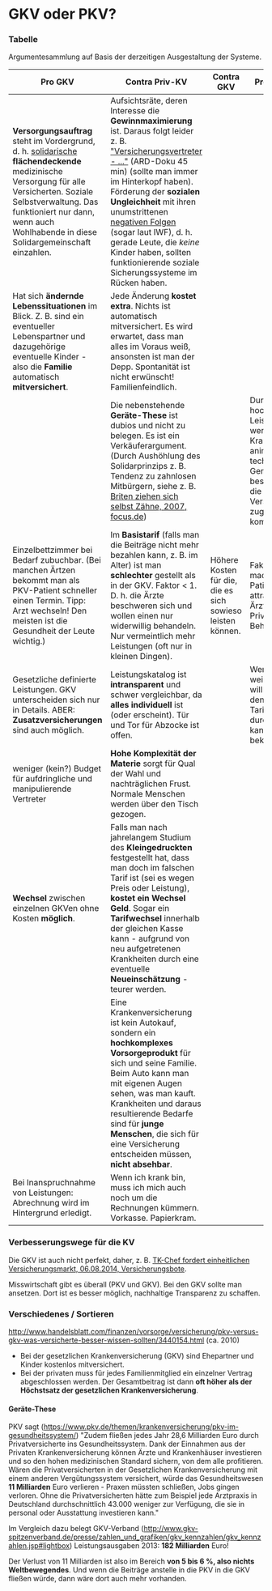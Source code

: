 GKV oder PKV?
=============

### Tabelle

Argumentesammlung auf Basis der derzeitigen Ausgestaltung der Systeme.

| Pro GKV  | Contra Priv-KV | Contra GKV | Pro Priv-KV | Quelle(n) / Nachweise |
| -------- | -------------- | ---------- | ----------- | --------------------- |
| **Versorgungsauftrag** steht im Vordergrund, d. h. [solidarische](https://de.wikipedia.org/wiki/Solidarit%C3%A4tsprinzip) **flächendeckende** medizinische Versorgung für alle Versicherten. Soziale Selbstverwaltung. Das funktioniert nur dann, wenn auch Wohlhabende in diese Solidargemeinschaft einzahlen. | Aufsichtsräte, deren Interesse die **Gewinnmaximierung** ist. Daraus folgt leider z. B. ["Versicherungsvertreter - ..."](https://www.youtube.com/watch?v=ZhOF-nJxgdA) (ARD-Doku 45 min) (sollte man immer im Hinterkopf haben). Förderung der **sozialen Ungleichheit** mit ihren unumstrittenen [negativen Folgen](https://de.wikipedia.org/wiki/Soziale_Ungleichheit) (sogar laut IWF), d. h. gerade Leute, die _keine_ Kinder haben, sollten funktionierende soziale Sicherungssysteme im Rücken haben. |  |  | [ver.di-Statement, 2012?](http://arbeitsmarkt-und-sozialpolitik.verdi.de/selbstverwaltung/selbstverwaltung-in-der-gesetzlichen-krankenversicherung/++co++eaf37038-61af-11e3-9c05-525400438ccf); [ARD-Doku zu AWD](https://www.youtube.com/watch?v=nxu25WHnZGI) (Thema Falschberatung durch unabhängige Finanzdienstleister), siehe auch [Lobbypedia](https://lobbypedia.de/wiki/Carsten_Maschmeyer#Die_MaschmeyerR.C3.BCrup_AG); [Pispers](https://www.youtube.com/watch?v=pwuuMV7xH8s) |
| Hat sich **ändernde Lebenssituationen** im Blick. Z. B. sind ein eventueller Lebenspartner und dazugehörige eventuelle Kinder - also die **Familie** automatisch **mitversichert**. | Jede Änderung **kostet extra**. Nichts ist automatisch mitversichert. Es wird erwartet, dass man alles im Voraus weiß, ansonsten ist man der Depp. Spontanität ist nicht erwünscht! Familienfeindlich. |  |  | z. B. [Was Ihnen der Vertreter nicht sagt](http://www.handelsblatt.com/finanzen/vorsorge/versicherung/private-krankenversicherung-was-ihnen-der-vertreter-nicht-sagt/7754958.html) (13.02.2013, Handelsblatt) |
|  | Die nebenstehende **Geräte-These** ist dubios und nicht zu belegen. Es ist ein Verkäuferargument. (Durch Aushöhlung des Solidarprinzips z. B. Tendenz zu zahnlosen Mitbürgern, siehe z. B. [Briten ziehen sich selbst Zähne, 2007, focus.de](http://www.focus.de/gesundheit/ratgeber/zaehne/aerztemangel-briten-ziehen-sich-selbst-zaehne_aid_135943.html)) |  | Durch hochpreisige Leistungen werden z. B. Krankenhäuser animiert teure technische Geräte zu beschaffen, die dann allen Versicherten zugute kommen. | (Verkäuferargumente vs. Meinungen von Kollegen) |
| Einzelbettzimmer bei Bedarf zubuchbar. (Bei manchen Ärtzen bekommt man als PKV-Patient schneller einen Termin. Tipp: Arzt wechseln! Den meisten ist die Gesundheit der Leute wichtig.) | Im **Basistarif** (falls man die Beiträge nicht mehr bezahlen kann, z. B. im Alter) ist man **schlechter** gestellt als in der GKV. Faktor < 1. D. h. die Ärzte beschweren sich und wollen einen nur widerwillig behandeln. Nur vermeintlich mehr Leistungen (oft nur in kleinen Dingen). | Höhere Kosten für die, die es sich sowieso leisten können. | Faktor > 1 macht PKV-Patienten attraktiv für Ärzte. Privilegierte Behandlung. | [Rundum-sorglos-Paket oder Sorgenkind?](http://www.deutschlandradiokultur.de/private-krankenversicherung-rundum-sorglos-paket-oder.976.de.html?dram:article_id=303664) (25.11.2014, Deutschlandradio Kultur); [heilpraxisnet.de, 27.03.2012](http://www.heilpraxisnet.de/naturheilpraxis/auslaufmodell-private-krankenversicherung-pkv-900625.php); (Erfahrungen mit dem automatischen "Privaten studentischen Krankenversicherungstarif") |
| Gesetzliche definierte Leistungen. GKV unterscheiden sich nur in Details. ABER: **Zusatzversicherungen** sind auch möglich.  | Leistungskatalog ist **intransparent** und schwer vergleichbar, da **alles individuell** ist (oder erscheint). Tür und Tor für Abzocke ist offen. |  | Wer genau weiß, was er will und durch den Tarifdschungel durchsteigt, kann es billig bekommen. | [google-Suche](https://www.google.de/search?q=krankenversicherung+intransparent): [2012](http://www.haufe.de/sozialwesen/versicherungen-beitraege/krankenversicherung-grosse-luecken-fuer-privatversicherte_240_120364.html); [2008](http://www.welt.de/welt_print/article1759175/Private-Krankenversicherung-bleibt-intransparent.html) |
| weniger (kein?) Budget für aufdringliche und manipulierende Vertreter | **Hohe Komplexität der Materie** sorgt für Qual der Wahl und nachträglichen Frust. Normale Menschen werden über den Tisch gezogen. |  |  | [Kritik am private Krankenversicherung Test der Finanztest, 19.04.2014, finanzen.de](http://www.finanzen.de/news/15269/herbe-kritik-am-private-krankenversicherung-test-der-finanztest) |
| **Wechsel** zwischen einzelnen GKVen ohne Kosten **möglich**. | Falls man nach jahrelangem Studium des **Kleingedruckten** festgestellt hat, dass man doch im falschen Tarif ist (sei es wegen Preis oder Leistung), **kostet ein Wechsel Geld**. Sogar ein **Tarifwechsel** innerhalb der gleichen Kasse kann - aufgrund von neu aufgetretenen Krankheiten durch eine eventuelle **Neueinschätzung** - teurer werden.  |  |  | (Erzählungen von Betroffenen) |
|  | Eine Krankenversicherung ist kein Autokauf, sondern ein **hochkomplexes Vorsorgeprodukt** für sich und seine Familie. Beim Auto kann man mit eigenen Augen sehen, was man kauft. Krankheiten und daraus resultierende Bedarfe sind für **junge Menschen**, die sich für eine Versicherung entscheiden müssen, **nicht absehbar**. |  |  |  |
| Bei Inanspruchnahme von Leistungen: Abrechnung wird im Hintergrund erledigt. | Wenn ich krank bin, muss ich mich auch noch um die Rechnungen kümmern. Vorkasse. Papierkram. |  |  |  |


### Verbesserungswege für die KV
Die GKV ist auch nicht perfekt, daher, z. B. [TK-Chef fordert einheitlichen Versicherungsmarkt, 06.08.2014, Versicherungsbote](http://www.versicherungsbote.de/id/4801462/Techniker-Krankenkasse-Jens-Baas-Buergerversicherung).

Misswirtschaft gibt es überall (PKV und GKV). Bei den GKV sollte man ansetzen. Dort ist es besser möglich, nachhaltige Transparenz zu schaffen.


### Verschiedenes / Sortieren
http://www.handelsblatt.com/finanzen/vorsorge/versicherung/pkv-versus-gkv-was-versicherte-besser-wissen-sollten/3440154.html (ca. 2010)

- Bei der gesetzlichen Krankenversicherung (GKV) sind Ehepartner und Kinder kostenlos mitversichert.
- Bei der privaten muss für jedes Familienmitglied ein einzelner Vertrag abgeschlossen werden. Der Gesamtbeitrag ist dann **oft höher als der Höchstsatz der gesetzlichen Krankenversicherung**.

#### Geräte-These

PKV sagt (https://www.pkv.de/themen/krankenversicherung/pkv-im-gesundheitssystem/)
"Zudem fließen jedes Jahr 28,6 Milliarden Euro durch Privatversicherte ins Gesundheitssystem. Dank der Einnahmen aus der Privaten Krankenversicherung können Ärzte und Krankenhäuser investieren und so den hohen medizinischen Standard sichern, von dem alle profitieren. Wären die Privatversicherten in der Gesetzlichen Krankenversicherung mit einem anderen Vergütungssystem versichert, würde das Gesundheitswesen **11 Milliarden** Euro verlieren - Praxen müssten schließen, Jobs gingen verloren. Ohne die Privatversicherten hätte zum Beispiel jede Arztpraxis in Deutschland durchschnittlich 43.000 weniger zur Verfügung, die sie in personal oder Ausstattung investieren kann."

Im Vergleich dazu belegt GKV-Verband (http://www.gkv-spitzenverband.de/presse/zahlen_und_grafiken/gkv_kennzahlen/gkv_kennzahlen.jsp#lightbox) Leistungsausgaben 2013: **182 Milliarden** Euro!

Der Verlust von 11 Milliarden ist also im Bereich **von 5 bis 6 %, also nichts Weltbewegendes**.
Und wenn die Beiträge anstelle in die PKV in die GKV fließen würde, dann wäre dort auch mehr vorhanden.

